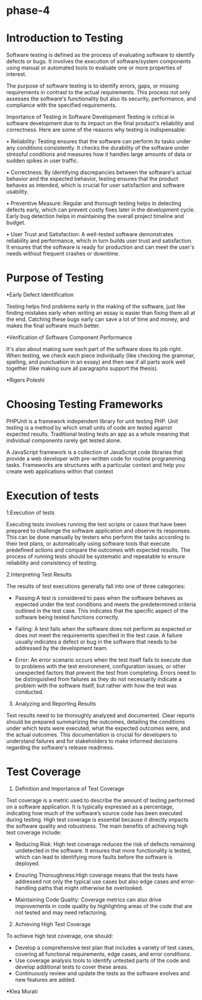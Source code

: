 # phase-4
# Introduction to Testing
Software testing is defined as the process of evaluating software to identify defects or bugs. It involves the execution of software/system components using manual or automated tools to evaluate
one or more properties of interest. 


The purpose of software testing is to identify errors, gaps, or missing requirements in contrast to the actual requirements. This process not only assesses the software's functionality but also its security, performance, and compliance with the specified requirements.


Importance of Testing in Software
Development
Testing is critical in software
development due to its impact on the final product's reliability and correctness.
Here are some of the reasons why testing is indispensable:

• Reliability: Testing ensures that the software can perform its tasks under any conditions consistently. It checks the durability of the software under stressful conditions and measures how it handles large amounts of data or sudden spikes in user traffic.

• Correctness: By identifying discrepancies between the software's actual behavior and the expected behavior, testing ensures that the product behaves as intended, which is crucial for user satisfaction and software usability.

• Preventive Measure: Regular and thorough testing helps in detecting defects early, which can prevent costly fixes later in the development cycle.
Early bug detection helps in maintaining the overall project timeline and budget.

• User Trust and Satisfaction: A well-tested software demonstrates reliability and performance, which in turn builds user trust and satisfaction. It ensures that the software is ready for production and can meet the user's needs without frequent crashes or downtime.


# Purpose of Testing
•Early Defect Identification

Testing helps find problems early in the making of the software, just like finding mistakes early when writing an essay is easier than fixing them all at the end.
Catching these bugs early can save a lot of time and money, and makes the final software much better.

•Verification of Software Component
Performance

It's also about making sure each part of the software does its job right. When testing, we check each piece individually (like checking the grammar, spelling, and punctuation in an essay) and then see if all parts work well together (like making sure all paragraphs support the thesis).

•Rigers Poleshi

# Choosing Testing Frameworks

PHPUnit is a framework independent library for unit testing PHP. Unit testing is a method by which small units of code are tested against expected results. Traditional testing tests an app as a whole meaning that individual components rarely get tested alone.

A JavaScript framework is a collection of JavaScript code libraries that provide a web developer with pre-written code for routine programming tasks. Frameworks are structures with a particular context and help you create web applications within that context




# Execution of tests

1.Execution of tests

Executing tests involves running the test scripts or cases that have been prepared to challenge the software application and observe its responses. This can be done manually by testers who perform the tasks according to their test plans, or automatically using software tools that execute predefined actions and compare the outcomes with expected results. The process of running tests should be systematic and repeatable to ensure reliability and consistency of testing.

2.Interpreting Test Results

The results of test executions generally fall into one of three categories:

- Passing:A test is considered to pass when the software behaves as expected under the test conditions and meets the predetermined criteria outlined in the test case. This indicates that the specific aspect of the software being tested functions correctly.
  
- Failing: A test fails when the software does not perform as expected or does not meet the requirements specified in the test case. A failure usually indicates a defect or bug in the software that needs to be addressed by the development team.
  
- Error: An error scenario occurs when the test itself fails to execute due to problems with the test environment, configuration issues, or other unexpected factors that prevent the test from completing. Errors need to be distinguished from failures as they do not necessarily indicate a problem with the software itself, but rather with how the test was conducted.

3. Analyzing and Reporting Results

Test results need to be thoroughly analyzed and documented. Clear reports should be prepared summarizing the outcomes, detailing the conditions under which tests were executed, what the expected outcomes were, and the actual outcomes. This documentation is crucial for developers to understand failures and for stakeholders to make informed decisions regarding the software's release readiness.

# Test Coverage

1.	Definition and Importance of Test Coverage

Test coverage is a metric used to describe the amount of testing performed on a software application. It is typically expressed as a percentage, indicating how much of the software’s source code has been executed during testing. High test coverage is essential because it directly impacts the software quality and robustness. The main benefits of achieving high test coverage include:

- Reducing Risk: High test coverage reduces the risk of defects remaining undetected in the software. It ensures that more functionality is tested, which can lead to identifying more faults before the software is deployed.
  
- Ensuring Thoroughness:High coverage means that the tests have addressed not only the typical use cases but also edge cases and error-handling paths that might otherwise be overlooked.
  
- Maintaining Code Quality: Coverage metrics can also drive improvements in code quality by highlighting areas of the code that are not tested and may need refactoring.

2.	Achieving High Test Coverage

To achieve high test coverage, one should:

- Develop a comprehensive test plan that includes a variety of test cases, covering all functional requirements, edge cases, and error conditions.
- Use coverage analysis tools to identify untested parts of the code and develop additional tests to cover these areas.
- Continuously review and update the tests as the software evolves and new features are added.
  
•Klea Murati
